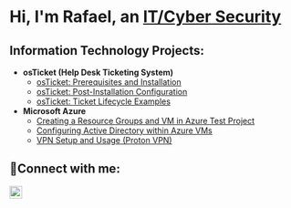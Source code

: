 <h1>Hi, I'm Rafael, an <a href="https://linkedin.com/in/rafael-belmonte-de-castro">IT/Cyber Security</a></h1>

<h2> Information Technology Projects:</h2>

- <b>osTicket (Help Desk Ticketing System)</b>
  - [osTicket: Prerequisites and Installation](https://github.com/RafaBelmonte/osticket-prereqs)
  - [osTicket: Post-Installation Configuration](https://github.com/RafaBelmonte/osTicket-Post-Installation-Config
)
  - [osTicket: Ticket Lifecycle Examples](https://github.com/RafaBelmonte/ticket-lifecycle)
- <b>Microsoft Azure</b>
  - [Creating a Resource Groups and VM in Azure Test Project](https://github.com/RafaBelmonte/testproject)
  - [Configuring Active Directory within Azure VMs](https://github.com/RafaBelmonte/configure-ad)
  - [VPN Setup and Usage (Proton VPN)](https://github.com/RafaBelmonte/VPNsetupAndUsage)

<h2>🤳Connect with me:</h2>

[<img align="left" alt="Josh | LinkedIn" width="22px" src="https://cdn.jsdelivr.net/npm/simple-icons@v3/icons/linkedin.svg" />][linkedin]

[linkedin]: https://www.linkedin.com/in/rafael-belmonte-de-castro
